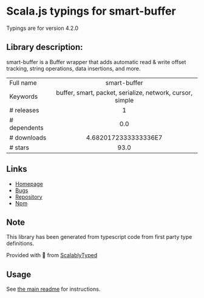 
# Scala.js typings for smart-buffer

Typings are for version 4.2.0

## Library description:
smart-buffer is a Buffer wrapper that adds automatic read & write offset tracking, string operations, data insertions, and more.

|                    |                 |
| ------------------ | :-------------: |
| Full name          | smart-buffer |
| Keywords           | buffer, smart, packet, serialize, network, cursor, simple |
| # releases         | 1 |
| # dependents       | 0.0 |
| # downloads        | 4.6820172333333336E7 |
| # stars            | 93.0 |

## Links
- [Homepage](https://github.com/JoshGlazebrook/smart-buffer/)
- [Bugs](https://github.com/JoshGlazebrook/smart-buffer/issues)
- [Repository](https://github.com/JoshGlazebrook/smart-buffer)
- [Npm](https://www.npmjs.com/package/smart-buffer)
    


## Note
This library has been generated from typescript code from first party type definitions.

Provided with :purple_heart: from [ScalablyTyped](https://github.com/oyvindberg/ScalablyTyped)

## Usage
See [the main readme](../../readme.md) for instructions.


